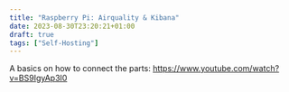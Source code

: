 ```yaml
---
title: "Raspberry Pi: Airquality & Kibana"
date: 2023-08-30T23:20:21+01:00
draft: true
tags: ["Self-Hosting"]
---
```



A basics on how to connect the parts: <https://www.youtube.com/watch?v=BS9IgyAp3I0>

